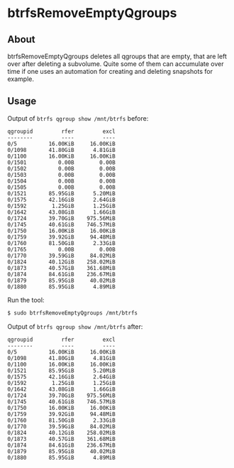 # btrfsRemoveEmptyQgroups

## About

btrfsRemoveEmptyQgroups deletes all qgroups that are empty, that are left over
after deleting a subvolume. Quite some of them can accumulate over time if one
uses an automation for creating and deleting snapshots for example.

## Usage

Output of `btrfs qgroup show /mnt/btrfs` before:

```
qgroupid         rfer         excl
--------         ----         ----
0/5          16.00KiB     16.00KiB
0/1098       41.80GiB      4.81GiB
0/1100       16.00KiB     16.00KiB
0/1501          0.00B        0.00B
0/1502          0.00B        0.00B
0/1503          0.00B        0.00B
0/1504          0.00B        0.00B
0/1505          0.00B        0.00B
0/1521       85.95GiB      5.20MiB
0/1575       42.16GiB      2.64GiB
0/1592        1.25GiB      1.25GiB
0/1642       43.08GiB      1.66GiB
0/1724       39.70GiB    975.56MiB
0/1745       40.61GiB    746.57MiB
0/1750       16.00KiB     16.00KiB
0/1759       39.92GiB     94.48MiB
0/1760       81.50GiB      2.33GiB
0/1765          0.00B        0.00B
0/1770       39.59GiB     84.02MiB
0/1824       40.12GiB    258.02MiB
0/1873       40.57GiB    361.68MiB
0/1874       84.61GiB    236.67MiB
0/1879       85.95GiB     40.02MiB
0/1880       85.95GiB      4.89MiB
```

Run the tool:

```sh
$ sudo btrfsRemoveEmptyQgroups /mnt/btrfs
```

Output of `btrfs qgroup show /mnt/btrfs` after:

```
qgroupid         rfer         excl
--------         ----         ----
0/5          16.00KiB     16.00KiB
0/1098       41.80GiB      4.81GiB
0/1100       16.00KiB     16.00KiB
0/1521       85.95GiB      5.20MiB
0/1575       42.16GiB      2.64GiB
0/1592        1.25GiB      1.25GiB
0/1642       43.08GiB      1.66GiB
0/1724       39.70GiB    975.56MiB
0/1745       40.61GiB    746.57MiB
0/1750       16.00KiB     16.00KiB
0/1759       39.92GiB     94.48MiB
0/1760       81.50GiB      2.33GiB
0/1770       39.59GiB     84.02MiB
0/1824       40.12GiB    258.02MiB
0/1873       40.57GiB    361.68MiB
0/1874       84.61GiB    236.67MiB
0/1879       85.95GiB     40.02MiB
0/1880       85.95GiB      4.89MiB
```
